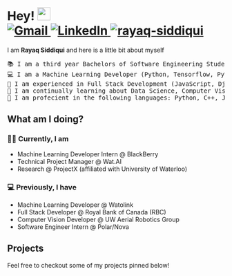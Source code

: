 <h1>
Hey!
  <a href="https://github.com/rayaq-siddiqui" target="_self">
    <img src="https://media.giphy.com/media/hvRJCLFzcasrR4ia7z/giphy.gif" width="30">
  </a>
  <br/>
  <a href="mailto:rayaq.siddiqui@uwaterloo.ca">
    <img img src="https://img.shields.io/badge/gmail-%23EA4335.svg?style=plastic&logo=gmail&logoColor=white" alt="Gmail"/>
  </a>
  <a href="https://www.linkedin.com/in/rayaq-siddiqui/">
    <img src="https://img.shields.io/badge/linkedin-%230A66C2.svg?style=plastic&logo=linkedin&logoColor=white" alt="LinkedIn"/>
  </a>
  <a href="https://github.com/rayaq-siddiqui">
    <img src="https://komarev.com/ghpvc/?username=rayaq-siddiqui&label=Profile%20views&color=0e75b6&style=flat" alt="rayaq-siddiqui" />
  </a>
</h1>

I am <b>Rayaq Siddiqui</b> and here is a little bit about myself

<pre>
📚 I am a third year Bachelors of Software Engineering Student from the University of Waterloo
💻 I am a Machine Learning Developer (Python, Tensorflow, PyTorch, OpenCV)
📝 I am experienced in Full Stack Development (JavaScript, Django, MERN Stack, HTML/CSS)
🌱 I am continually learning about Data Science, Computer Vision, NLP & advanced ML techniques
🌟 I am profecient in the following languages: Python, C++, JavaScript
</pre>

## What am I doing?

### 👨‍💻 Currently, I am

- Machine Learning Developer Intern @ BlackBerry
- Technical Project Manager @ Wat.AI
- Research @ ProjectX (affiliated with University of Waterloo)

### 💻 Previously, I have

- Machine Learning Developer @ Watolink
- Full Stack Developer @ Royal Bank of Canada (RBC)
- Computer Vision Developer @ UW Aerial Robotics Group
- Software Engineer Intern @ Polar/Nova


## Projects

Feel free to checkout some of my projects pinned below!

